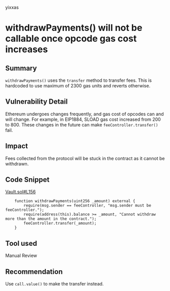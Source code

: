 yixxas
# withdrawPayments() will not be callable once opcode gas cost increases

## Summary
`withdrawPayments()` uses the `transfer` method to transfer fees. This is hardcoded to use maximum of 2300 gas units and reverts otherwise. 

## Vulnerability Detail
Ethereum undergoes changes frequently, and gas cost of opcodes can and will change. For example, in EIP1884, SLOAD gas cost increased from 200 to 800. These changes in the future can make `feeController.transfer()` fail.

## Impact
Fees collected from the protocol will be stuck in the contract as it cannot be withdrawn.

## Code Snippet

[Vault.sol#L156](https://github.com/Harpieio/contracts/blob/97083d7ce8ae9d85e29a139b1e981464ff92b89e/contracts/Vault.sol#L156)
```solidity
    function withdrawPayments(uint256 _amount) external {
        require(msg.sender == feeController, "msg.sender must be feeController.");
        require(address(this).balance >= _amount, "Cannot withdraw more than the amount in the contract.");
        feeController.transfer(_amount);
    }
```

## Tool used

Manual Review

## Recommendation
Use `call.value()` to make the transfer instead.
